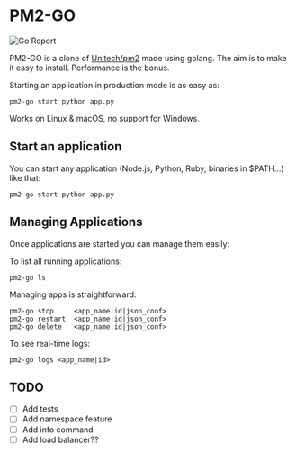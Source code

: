 # PM2-GO

![Go Report](https://goreportcard.com/badge/github.com/dunstorm/pm2-go)

PM2-GO is a clone of [Unitech/pm2](https://github.com/Unitech/pm2) made using golang. The aim is to make it easy to install. Performance is the bonus.

Starting an application in production mode is as easy as:

```
pm2-go start python app.py
```

Works on Linux & macOS, no support for Windows.

## Start an application

You can start any application (Node.js, Python, Ruby, binaries in $PATH...) like that:

```
pm2-go start python app.py
```

## Managing Applications

Once applications are started you can manage them easily:

To list all running applications:

```
pm2-go ls
```

Managing apps is straightforward:

```
pm2-go stop     <app_name|id|json_conf>
pm2-go restart  <app_name|id|json_conf>
pm2-go delete   <app_name|id|json_conf>
```

To see real-time logs:

```
pm2-go logs <app_name|id>
```

## TODO

- [ ] Add tests
- [ ] Add namespace feature
- [ ] Add info command
- [ ] Add load balancer??